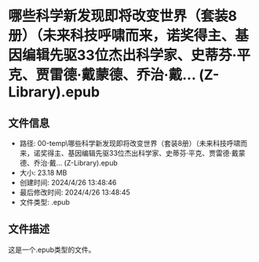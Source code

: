 ﻿# 哪些科学新发现即将改变世界（套装8册）（未来科技呼啸而来，诺奖得主、基因编辑先驱33位杰出科学家、史蒂芬·平克、贾雷德·戴蒙德、乔治·戴... (Z-Library).epub

## 文件信息
- 路径: 00-temp\哪些科学新发现即将改变世界（套装8册）（未来科技呼啸而来，诺奖得主、基因编辑先驱33位杰出科学家、史蒂芬·平克、贾雷德·戴蒙德、乔治·戴... (Z-Library).epub
- 大小: 23.18 MB
- 创建时间: 2024/4/26 13:48:46
- 最后修改时间: 2024/4/26 13:48:45
- 文件类型: .epub

## 文件描述
这是一个.epub类型的文件。


